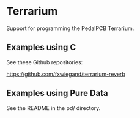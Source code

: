 Terrarium
=========
Support for programming the PedalPCB Terrarium.


Examples using C
----------------
See these Github repositories:

https://github.com/fxwiegand/terrarium-reverb


Examples using Pure Data
------------------------
See the README in the pd/ directory.

